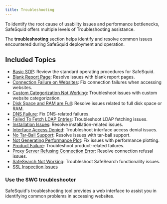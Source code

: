 ```yaml
---
title: Troubleshooting
---
```


To identify the root cause of usability issues and performance bottlenecks, SafeSquid offers multiple levels of Troubleshooting assistance.

The **troubleshooting** section helps identify and resolve common issues encountered during SafeSquid deployment and operation.

## Included Topics
<!-- - [Activation Failure](/docs/21-Troubleshooting/Activation%20Failure.md): Troubleshoot activation failures in SafeSquid. -->
- [Basic SOP](/docs/21-Troubleshooting/Basic%20SOP.md): Review the standard operating procedures for SafeSquid.
- [Blank Report Page](/docs/21-Troubleshooting/Blank%20Report%20Page.md): Resolve issues with blank report pages.
- [Connection Failure on Websites](/docs/21-Troubleshooting/Connection%20Failure%20on%20Websites.md): Fix connection failures when accessing websites.
- [Custom Categorization Not Working](/docs/21-Troubleshooting/Custom%20Categorization%20Not%20Working.md): Troubleshoot issues with custom website categorization.
- [Disk Space and RAM are Full](/docs/21-Troubleshooting/Disk%20Space%20and%20RAM%20are%20Full.md): Resolve issues related to full disk space or RAM.
- [DNS Failure](/docs/21-Troubleshooting/DNS%20Failure.md): Fix DNS-related failures.
- [Failed To Fetch LDAP Entries](/docs/21-Troubleshooting/Failed%20To%20Fetch%20LDAP%20Entries.md): Troubleshoot LDAP fetching issues.
- [Installation Issues](/docs/21-Troubleshooting/Installation%20Issues.md): Resolve installation-related issues.
- [Interface Access Denied](/docs/21-Troubleshooting/Interface%20Access%20Denied.md): Troubleshoot interface access denial issues.
- [No Tar-Ball Support](/docs/21-Troubleshooting/No%20Tar-Ball%20Support.md): Resolve issues with tar-ball support.
- [Not Generating Performance Plot](/docs/21-Troubleshooting/Not%20Generating%20Perfromance%20Plot.md): Fix issues with performance plotting.
- [Product Failure](/docs/21-Troubleshooting/Product%20Failure.md): Troubleshoot product-related failures.
- [Proxy Server Refusing Connection Error](/docs/21-Troubleshooting/Proxy%20Server%20Refusing%20Connection%20Error.md): Resolve connection refusal issues.
- [SafeSearch Not Working](/docs/21-Troubleshooting/SafeSearch%20Not%20Working.md): Troubleshoot SafeSearch functionality issues.
- [SSL Inspection Issues](/docs/21-Troubleshooting/SSL%20Inspection%20Issues.md)

### Use the SWG troubleshooter
SafeSquid's troubleshooting tool provides a web interface to assist you in identifying common problems in accessing websites.

